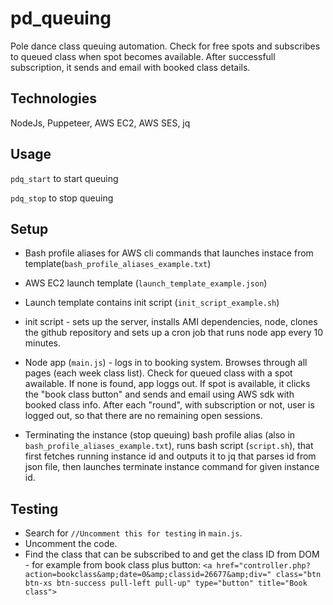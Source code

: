 # pd_queuing
Pole dance class queuing automation. Check for free spots and subscribes to queued class
when spot becomes available. After successfull subscription, it sends and email with
booked class details.

## Technologies
NodeJs, Puppeteer, AWS EC2, AWS SES, jq

## Usage
```pdq_start``` to start queuing

```pdq_stop``` to stop queuing

## Setup
- Bash profile aliases for AWS cli commands that launches instace from template(```bash_profile_aliases_example.txt```)
- AWS EC2 launch template (```launch_template_example.json```)
- Launch template contains init script (```init_script_example.sh```)
- init script - sets up the server, installs AMI dependencies, node, clones the github repository
  and sets up a cron job that runs node app every 10 minutes.
- Node app (```main.js```) - logs in to booking system. Browses through all pages (each week class list).
  Check for queued class with a spot awailable. If none is found, app loggs out.
  If spot is available, it clicks the "book class button" and sends and email using AWS sdk with booked class info.
  After each "round", with subscription or not, user is logged out, so that there are no remaining open sessions.

- Terminating the instance (stop queuing) bash profile alias (also in ```bash_profile_aliases_example.txt```), runs bash
  script (```script.sh```), that first fetches running instance id and outputs it to
  jq that parses id from json file, then launches terminate instance command for given instance id.

## Testing
- Search for ```//Uncomment this for testing``` in ```main.js```.
- Uncomment the code.
- Find the class that can be subscribed to and get the class ID from DOM - for example from book class plus button:
```<a href="controller.php?action=bookclass&amp;date=0&amp;classid=26677&amp;div=" class="btn btn-xs btn-success pull-left pull-up" type="button" title="Book class">```
